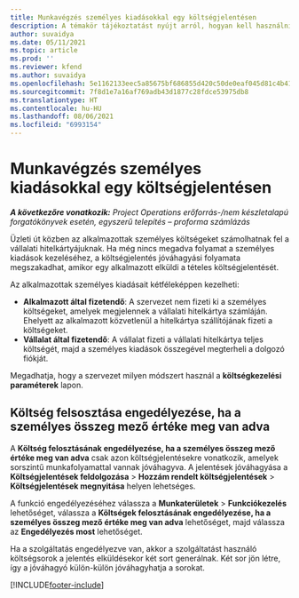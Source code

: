 ```yaml
---
title: Munkavégzés személyes kiadásokkal egy költségjelentésen
description: A témakör tájékoztatást nyújt arról, hogyan kell használni az üzleti céllal utazó alkalmazottak személyes kiadásait.
author: suvaidya
ms.date: 05/11/2021
ms.topic: article
ms.prod: ''
ms.reviewer: kfend
ms.author: suvaidya
ms.openlocfilehash: 5e1162133eec5a85675bf686855d420c50de0eaf045d81c4b417b6fe66ee19fe
ms.sourcegitcommit: 7f8d1e7a16af769adb43d1877c28fdce53975db8
ms.translationtype: HT
ms.contentlocale: hu-HU
ms.lasthandoff: 08/06/2021
ms.locfileid: "6993154"
---
```

# <a name="work-with-personal-expenses-on-an-expense-report"></a>Munkavégzés személyes kiadásokkal egy költségjelentésen

_**A következőre vonatkozik:** Project Operations erőforrás-/nem készletalapú forgatókönyvek esetén, egyszerű telepítés – proforma számlázás_

Üzleti út közben az alkalmazottak személyes költségeket számolhatnak fel a vállalati hitelkártyájuknak. Ha még nincs megadva folyamat a személyes kiadások kezeléséhez, a költségjelentés jóváhagyási folyamata megszakadhat, amikor egy alkalmazott elküldi a tételes költségjelentését.

Az alkalmazottak személyes kiadásait kétféleképpen kezelheti:

  - **Alkalmazott által fizetendő**: A szervezet nem fizeti ki a személyes költségeket, amelyek megjelennek a vállalati hitelkártya számláján. Ehelyett az alkalmazott közvetlenül a hitelkártya szállítójának fizeti a költségeket. 
  - **Vállalat által fizetendő**: A vállalat fizeti a vállalati hitelkártya teljes költségét, majd a személyes kiadások összegével megterheli a dolgozó fiókját.

Megadhatja, hogy a szervezet milyen módszert használ a **költségkezelési paraméterek** lapon.


## <a name="enable-split-expense-function-when-personal-amount-field-has-value-defined"></a>Költség felsosztása engedélyezése, ha a személyes összeg mező értéke meg van adva

A **Költség felosztásának engedélyezése, ha a személyes összeg mező értéke meg van adva** csak azon költségjelentésekre vonatkozik, amelyek sorszintű munkafolyamattal vannak jóváhagyva. A jelentések jóváhagyása a **Költségjelentések feldolgozása** > **Hozzám rendelt költségjelentések** > **Költségjelentések megnyitása** helyen lehetséges. 

A funkció engedélyezéséhez válassza a **Munkaterületek** > **Funkciókezelés** lehetőséget, válassza a **Költségek felosztásának engedélyezése, ha a személyes összeg mező értéke meg van adva** lehetőséget, majd válassza az **Engedélyezés most** lehetőséget. 

Ha a szolgáltatás engedélyezve van, akkor a szolgáltatást használó költségsorok a jelentés elküldésekor két sort generálnak. Két sor jön létre, így a jóváhagyó külön-külön jóváhagyhatja a sorokat.


[!INCLUDE[footer-include](../includes/footer-banner.md)]
